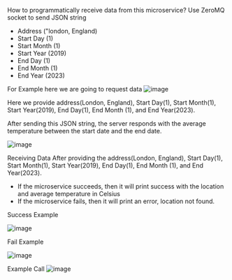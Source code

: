 How to programmatically receive data from this microservice?
Use ZeroMQ socket to send JSON string
-  Address ("london, England)
-  Start Day (1)
-  Start Month (1)
-  Start Year (2019)
-  End Day (1)
-  End Month (1)
-  End Year (2023)

For Example here we are going to request data
 ![image](https://github.com/user-attachments/assets/af541d0e-7a40-480b-8f51-cb8a48433725)

Here we provide address(London, England), Start Day(1), Start Month(1), Start Year(2019), End Day(1), End Month (1), and End Year(2023). 

After sending this JSON string, the server responds with the average temperature between the start date and the end date.

![image](https://github.com/user-attachments/assets/a24636ba-1d28-4265-9f8e-bbd661ed91ca)

Receiving Data
After providing the address(London, England), Start Day(1), Start Month(1), Start Year(2019), End Day(1), End Month (1), and End Year(2023).
-  If the microservice succeeds, then it will print success with the location and average temperature in Celsius
-  If the microservice fails, then it will print an error, location not found.

Success Example

![image](https://github.com/user-attachments/assets/04a91fa5-a7cc-427a-8f40-140f001d61c8)


Fail Example

![image](https://github.com/user-attachments/assets/d0d2c6a6-46a8-48bc-baf2-e5905e941523)

Example Call
![image](https://github.com/user-attachments/assets/59c4ab89-d16d-4c3f-a598-6711cc524605)
